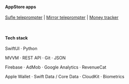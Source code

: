 #### AppStore apps

<a href="https://apple.co/4eGcaYz">Sufle teleprompter</a> | <a href="https://apple.co/3Y2BHG7">Mirror teleprompter</a> | <a href="https://apple.co/3ZDgHH5">Money tracker</a>

<br>

#### Tech stack

<p>SwiftUI · Python</p>
<p>MVVM · REST API · Git · JSON</p>
<p>Firebase · AdMob · Google Analytics · RevenueCat</p>
<p>Apple Wallet · Swift Data / Core Data · CloudKit · Biometrics</p>
